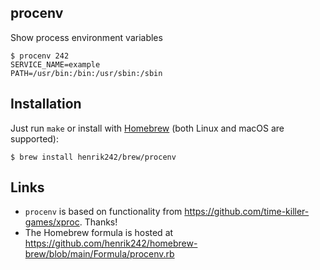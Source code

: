 procenv
-------
Show process environment variables
```
$ procenv 242
SERVICE_NAME=example
PATH=/usr/bin:/bin:/usr/sbin:/sbin
```

Installation
------------
Just run `make` or install with [Homebrew](https://brew.sh/) (both Linux and macOS are supported):
```
$ brew install henrik242/brew/procenv
```

Links
-----
* `procenv` is based on functionality from https://github.com/time-killer-games/xproc. Thanks!
* The Homebrew formula is hosted at https://github.com/henrik242/homebrew-brew/blob/main/Formula/procenv.rb
